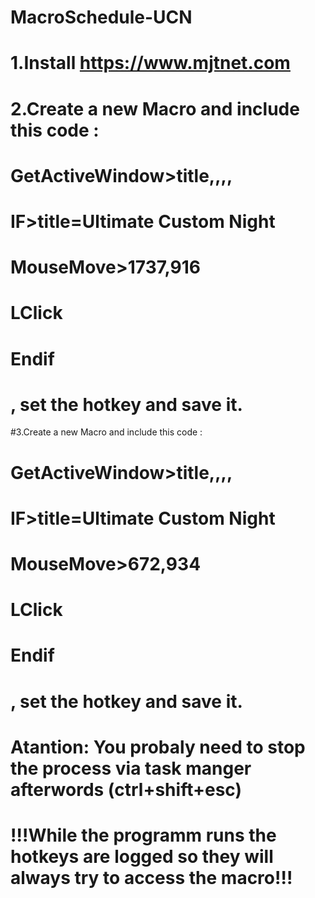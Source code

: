 # MacroSchedule-UCN

# 1.Install https://www.mjtnet.com
# 2.Create a new Macro and include this code :
# GetActiveWindow>title,,,,
# IF>title=Ultimate Custom Night
# MouseMove>1737,916
# LClick
# Endif
# , set the hotkey and save it.

#3.Create a new Macro and include this code :
# GetActiveWindow>title,,,,
# IF>title=Ultimate Custom Night
# MouseMove>672,934
# LClick
# Endif
# , set the hotkey and save it.

# Atantion: You probaly need to stop the process via task manger afterwords (ctrl+shift+esc)
# !!!While the programm runs the hotkeys are logged so they will always try to access the macro!!!
